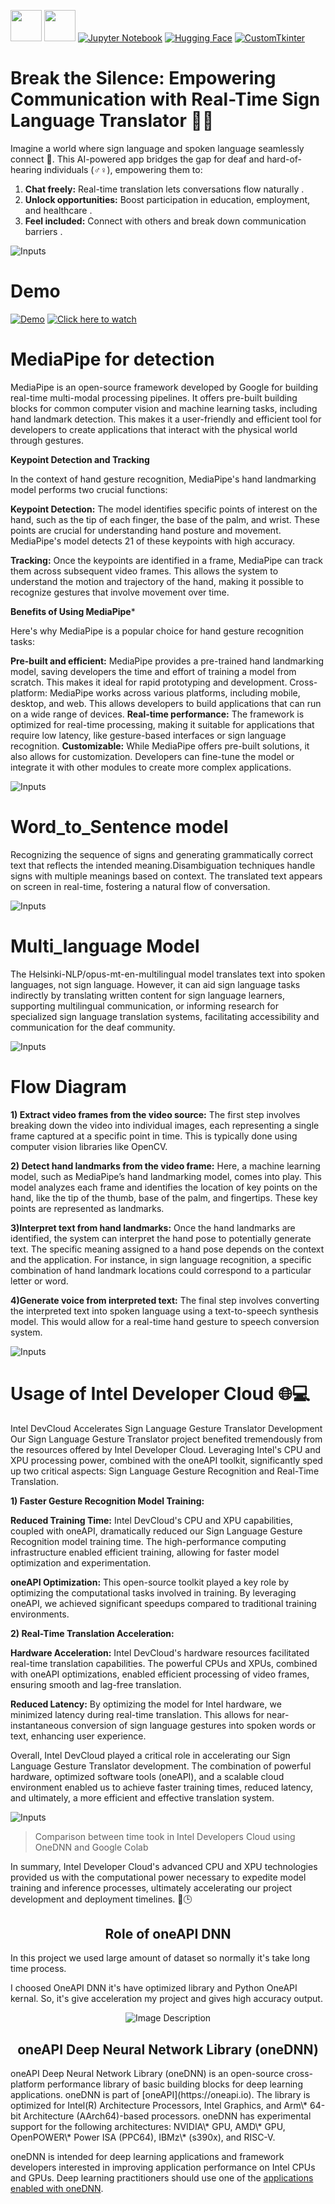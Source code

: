 [<img src="https://upload.wikimedia.org/wikipedia/commons/thumb/0/0e/Intel_logo_%282020%2C_light_blue%29.svg/300px-Intel_logo_%282020%2C_light_blue%29.svg.png" width="50">](https://www.intel.com/)
[<img src="https://www.intel.com/content/dam/develop/public/us/en/images/admin/oneapi-logo-rev-4x3-rwd.png" width="50">](https://www.intel.com/)
[![Jupyter Notebook](https://img.shields.io/badge/Jupyter%20Notebook-%23F37626.svg?style=flat&logo=jupyter&logoColor=white)](https://jupyter.org/)
[![Hugging Face](https://img.shields.io/badge/Hugging%20Face-%2334D058.svg?style=flat&logo=hugging-face&logoColor=white)](https://huggingface.co/)
[![CustomTkinter](https://img.shields.io/badge/CustomTkinter-%23your_color?style=flat&logo=customtkinter&logoColor=white)](https://github.com/customtkinter/customtkinter)


# Break the Silence: Empowering Communication with Real-Time Sign Language  Translator 🧏🏻 


Imagine a world where sign language and spoken language seamlessly connect  🤝.
This AI-powered app bridges the gap for deaf and hard-of-hearing individuals (♂️♀️), empowering them to:

 1) **Chat freely:** Real-time translation lets conversations flow naturally .
 2) **Unlock opportunities:** Boost participation in education, employment, and healthcare .
 3) **Feel included:** Connect with others and break down communication barriers .


![Inputs](images/UI.png)

# Demo
[![Demo](Demo.png)]()
[![Click here to watch](https://youtu.be/GSVjDfwf9QI)](https://youtu.be/GSVjDfwf9QI)









# MediaPipe for detection

MediaPipe is an open-source framework developed by Google for building real-time multi-modal processing pipelines. It offers pre-built building blocks for common computer vision and machine learning tasks, including hand landmark detection. This makes it a user-friendly and efficient tool for developers to create applications that interact with the physical world through gestures.

 **Keypoint Detection and Tracking**

 In the context of hand gesture recognition, MediaPipe's hand landmarking model performs two crucial functions:
 
 **Keypoint Detection:** The model identifies specific points of interest on the hand, such as the tip of each finger, the base of the palm, and wrist. These points are 
 crucial  for understanding hand posture and movement. MediaPipe's model detects 21 of these keypoints with high accuracy.
 
 **Tracking:** Once the keypoints are identified in a frame, MediaPipe can track them across subsequent video frames. This allows the system to understand the motion and  trajectory of the hand, making it possible to recognize gestures that involve movement over time.

**Benefits of Using MediaPipe***

 Here's why MediaPipe is a popular choice for hand gesture recognition tasks:
 
 **Pre-built and efficient:** MediaPipe provides a pre-trained hand landmarking model, saving developers the time and effort of training a model from scratch. This makes it 
 ideal for rapid prototyping and development.
 Cross-platform: MediaPipe works across various platforms, including mobile, desktop, and web. This allows developers to build applications that can run on a wide range of 
 devices.
 **Real-time performance:** The framework is optimized for real-time processing, making it suitable for applications that require low latency, like gesture-based interfaces 
 or sign language recognition.
 **Customizable:** While MediaPipe offers pre-built solutions, it also allows for customization. Developers can fine-tune the model or integrate it with other modules to 
 create more complex applications.

 ![Inputs](images/download.png)


# Word_to_Sentence model 
 Recognizing the sequence of signs and generating grammatically correct text that reflects the intended meaning.Disambiguation techniques handle signs with multiple 
 meanings based on context. The translated text appears on screen in real-time, fostering a natural flow of conversation.

![Inputs](images/word_to_sentence.png)

# Multi_language Model
The Helsinki-NLP/opus-mt-en-multilingual model translates text into spoken languages, not sign language. However, it can aid sign language tasks indirectly by translating written content for sign language learners, supporting multilingual communication, or informing research for specialized sign language translation systems, facilitating accessibility and communication for the deaf community.

![Inputs](images/Multi_language.png)















# Flow Diagram 

**1) Extract video frames from the video source:**
                The first step involves breaking down the video into individual images, each representing a single frame captured at a specific point in time. This is typically done using computer vision libraries like OpenCV.


**2) Detect hand landmarks from the video frame:** 
                Here, a machine learning model, such as MediaPipe’s hand landmarking model, comes into play. This model analyzes each frame and identifies the location of key points on the hand, like the tip of the thumb, base of the palm, and fingertips. These key points are represented as landmarks.

**3)Interpret text from hand landmarks:** 
                Once the hand landmarks are identified, the system can interpret the hand pose to potentially generate text. The specific meaning assigned to a hand pose depends on the context and the application. For instance, in sign language recognition, a specific combination of hand landmark locations could correspond to a particular letter or word.

**4)Generate voice from interpreted text:** 
               The final step involves converting the interpreted text into spoken language using a text-to-speech synthesis model. This would allow for a real-time hand gesture to speech conversion system.

![Inputs](images/Flow.jpg)
               





# Usage of Intel Developer Cloud 🌐💻


Intel DevCloud Accelerates Sign Language Gesture Translator Development
Our Sign Language Gesture Translator project benefited tremendously from the resources offered by Intel Developer Cloud.  Leveraging Intel's CPU and XPU processing power, combined with the oneAPI toolkit, significantly sped up two critical aspects: Sign Language Gesture Recognition and Real-Time Translation.

**1) Faster Gesture Recognition Model Training:**

**Reduced Training Time:** Intel DevCloud's CPU and XPU capabilities, coupled with oneAPI, dramatically reduced our Sign Language Gesture Recognition model training time.  The high-performance computing infrastructure enabled efficient training, allowing for faster model optimization and experimentation.

**oneAPI Optimization:**  This open-source toolkit played a key role by optimizing the computational tasks involved in training.  By leveraging oneAPI, we achieved significant speedups compared to traditional training environments.

**2) Real-Time Translation Acceleration:**

**Hardware Acceleration:**  Intel DevCloud's hardware resources facilitated real-time translation capabilities.  The powerful CPUs and XPUs, combined with oneAPI optimizations, enabled efficient processing of video frames, ensuring smooth and lag-free translation.

**Reduced Latency:**  By optimizing the model for Intel hardware, we minimized latency during real-time translation. This allows for near-instantaneous conversion of sign language gestures into spoken words or text, enhancing user experience.

Overall, Intel DevCloud played a critical role in accelerating our Sign Language Gesture Translator development.  The combination of powerful hardware, optimized software tools (oneAPI), and a scalable cloud environment enabled us to achieve faster training times, reduced latency, and ultimately, a more efficient and effective translation system.

![Inputs](images/comparison.png)

>Comparison between time took in Intel Developers Cloud using OneDNN and Google Colab
    
In summary, Intel Developer Cloud's advanced CPU and XPU technologies provided us with the computational power necessary to expedite model training and inference processes, ultimately accelerating our project development and deployment timelines. 🚀🕒


<h2 align=center>Role of oneAPI DNN</h2>
In this project we used large amount of dataset so normally it's take long time process.

I choosed OneAPI DNN it's have optimized library and Python OneAPI kernal. So, it's give acceleration my project and gives high accuracy output. 

<p align="center">
  <img src=https://openbenchmarking.org/logos/pts_onednn.png alt="Image Description">
</p>
<h2 align=center>oneAPI Deep Neural Network Library (oneDNN)</h2>
oneAPI Deep Neural Network Library (oneDNN) is an open-source cross-platform
performance library of basic building blocks for deep learning applications.
oneDNN is part of [oneAPI](https://oneapi.io).
The library is optimized for Intel(R) Architecture Processors, Intel Graphics,
and Arm\* 64-bit Architecture (AArch64)-based processors. oneDNN has
experimental support for the following architectures: NVIDIA\* GPU,
AMD\* GPU, OpenPOWER\* Power ISA (PPC64), IBMz\* (s390x), and RISC-V.

oneDNN is intended for deep learning applications and framework
developers interested in improving application performance
on Intel CPUs and GPUs. Deep learning practitioners should use one of the
[applications enabled with oneDNN](#applications-enabled-with-onednn).
